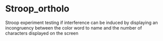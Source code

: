 # Stroop_ortholo
Stroop experiment testing if interference can be induced by displaying an incongruency between the color word to name and the number of characters displayed on the screen
